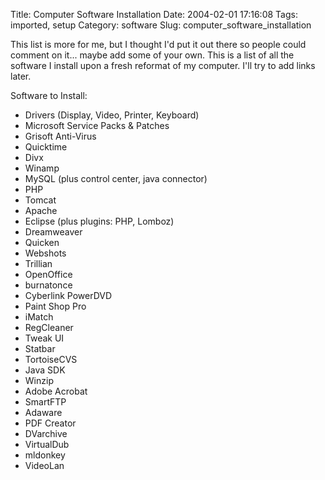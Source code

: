 Title: Computer Software Installation
Date: 2004-02-01 17:16:08
Tags: imported, setup
Category: software
Slug: computer_software_installation

This list is more for me, but I thought I'd put it out there so people could comment on it... maybe add some of your own.  This is a list of all the software I install upon a fresh reformat of my computer.  I'll try to add links later.

Software to Install:

- Drivers (Display, Video, Printer, Keyboard)
- Microsoft Service Packs & Patches
- Grisoft Anti-Virus
- Quicktime
- Divx
- Winamp
- MySQL (plus control center,  java connector)
- PHP
- Tomcat
- Apache
- Eclipse (plus plugins: PHP, Lomboz)
- Dreamweaver
- Quicken
- Webshots
- Trillian
- OpenOffice
- burnatonce
- Cyberlink PowerDVD
- Paint Shop Pro
- iMatch
- RegCleaner
- Tweak UI
- Statbar
- TortoiseCVS
- Java SDK
- Winzip
- Adobe Acrobat
- SmartFTP
- Adaware
- PDF Creator
- DVarchive
- VirtualDub
- mldonkey
- VideoLan
